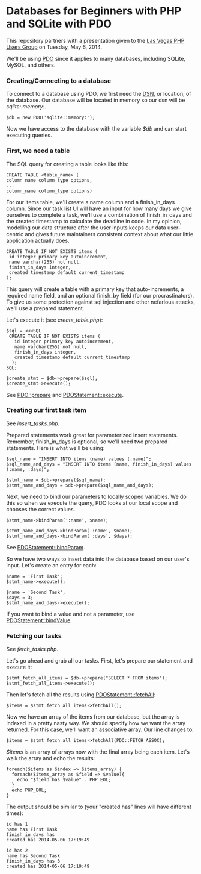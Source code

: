 # Databases for Beginners with PHP and SQLite with PDO

This repository partners with a presentation given to the
[Las Vegas PHP Users Group](http://www.meetup.com/Las-Vegas-PHP-Users-Group/) on Tuesday, May 6, 2014.

We'll be using [PDO](http://www.php.net/manual/en/class.pdo.php) since it applies to many databases,
including SQLite, MySQL, and others.

### Creating/Connecting to a database

To connect to a database using PDO, we first need the [DSN](http://www.php.net/manual/en/pdo.construct.php),
or location, of the database. Our database will be located in memory so our dsn will be _sqlite::memory:_.

    $db = new PDO('sqlite::memory:');

Now we have access to the database with the variable _$db_ and can start executing queries.

### First, we need a table

The SQL query for creating a table looks like this:

    CREATE TABLE <table_name> (
    column_name column_type options,
    ...
    column_name column_type options)

For our items table, we'll create a name column and a finish_in_days column. Since our task list UI will have
an input for how many days we give ourselves to complete a task, we'll use a combination of finish_in_days and
the created timestamp to calculate the deadline in code. In my opinion, modelling our data structure after the
user inputs keeps our data user-centric and gives future maintainers consistent context about what our little
application actually does.

    CREATE TABLE IF NOT EXISTS items (
     id integer primary key autoincrement,
     name varchar(255) not null,
     finish_in_days integer,
     created timestamp default current_timestamp
    );

This query will create a table with a primary key that auto-increments, a required name field, and an optional
finish_by field (for our procrastinators). To give us some protection against sql injection and other nefarious
attacks, we'll use a prepared statement.

Let's execute it (see _create_table.php_):

    $sql = <<<SQL
     CREATE TABLE IF NOT EXISTS items (
       id integer primary key autoincrement,
       name varchar(255) not null,
       finish_in_days integer,
       created timestamp default current_timestamp
      );
    SQL;

    $create_stmt = $db->prepare($sql);
    $create_stmt->execute();

See [PDO::prepare](http://www.php.net/manual/en/pdo.prepare.php) and
[PDOStatement::execute](http://www.php.net/manual/en/pdostatement.execute.php).

### Creating our first task item

See _insert_tasks.php_.

Prepared statements work great for parameterized insert statements. Remember, finish_in_days is optional, so we'll
need two prepared statements. Here is what we'll be using:

    $sql_name = "INSERT INTO items (name) values (:name)";
    $sql_name_and_days = "INSERT INTO items (name, finish_in_days) values (:name, :days)";

    $stmt_name = $db->prepare($sql_name);
    $stmt_name_and_days = $db->prepare($sql_name_and_days);

Next, we need to bind our parameters to locally scoped variables. We do this so when we execute the query, PDO
looks at our local scope and chooses the correct values.

    $stmt_name->bindParam(':name', $name);

    $stmt_name_and_days->bindParam(':name', $name);
    $stmt_name_and_days->bindParam(':days', $days);

See [PDOStatement::bindParam](http://www.php.net/manual/en/pdostatement.bindparam.php).

So we have two ways to insert data into the database based on our user's input. Let's create an entry for each:

    $name = 'First Task';
    $stmt_name->execute();

    $name = 'Second Task';
    $days = 3;
    $stmt_name_and_days->execute();

If you want to bind a value and not a parameter, use
[PDOStatement::bindValue](http://www.php.net/manual/en/pdostatement.bindvalue.php).

### Fetching our tasks

See _fetch_tasks.php_.

Let's go ahead and grab all our tasks. First, let's prepare our statement and execute it:

    $stmt_fetch_all_items = $db->prepare("SELECT * FROM items");
    $stmt_fetch_all_items->execute();

Then let's fetch all the results using [PDOStatement::fetchAll](http://www.php.net/manual/en/pdostatement.fetchall.php):

    $items = $stmt_fetch_all_items->fetchAll();

Now we have an array of the items from our database, but the array is indexed in a pretty nasty way. We should
specify how we want the array returned. For this case, we'll want an associative array. Our line changes to:

    $items = $stmt_fetch_all_items->fetchAll(PDO::FETCH_ASSOC);

_$items_ is an array of arrays now with the final array being each item. Let's walk the array and echo the results:

    foreach($items as $index => $items_array) {
      foreach($items_array as $field => $value){
        echo "$field has $value" . PHP_EOL;
      }
      echo PHP_EOL;
    }

The output should be similar to (your "created has" lines will have different times):

    id has 1
    name has First Task
    finish_in_days has
    created has 2014-05-06 17:19:49

    id has 2
    name has Second Task
    finish_in_days has 3
    created has 2014-05-06 17:19:49